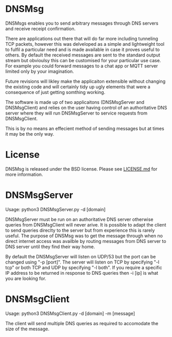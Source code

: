 # DNSMsg
DNSMsgs enables you to send arbitrary messages through DNS servers and receive receipt confirmation.

There are applications out there that will do far more including tunneling TCP packets, however this was delveloped as a simple and lightweight tool to fulfil a particular need and is made available in case it proves useful to others.  By default the received messages are sent to the standard output stream but obvioulsy this can be customised for your particular use case.  For example you could forward messages to a chat app or MQTT server limited only by your imagination.

Future revisions will likley make the applicaiton extensible without changing the existing code and will certainly tidy up ugly elements that were a consequence of just getting somthing working. 

The software is made up of two applicaitons (DNSMsgServer and DNSMsgClient) and relies on the user having control of an authoritative DNS server where they will run DNSMsgServer to service requests from DNSMsgClient.

This is by no means an effecient method of sending messages but at times it may be the only way.

# License
DNSMsg is released under the BSD license. Please see [LICENSE.md](https://github.com/canidorichard/DNSMsg/blob/master/LICENSE.md) for more information.

# DNSMsgServer
Usage: python3 DNSMsgServer.py -d [domain]

DNSMsgServer must be run on an authoritative DNS server otherwise queries from DNSMsgClient will never arive.  It is possible to adapt the client to send queries direclty to the server but from experience this is rarely useful.  The purpose of DNSMsg was to get the message through when no direct internet access was availble by routing messages from DNS server to DNS server until they find their way home.

By default the DNSMsgServer will listen on UDP/53 but the port can be changed using "-p [port]".  The server will listen on TCP by specifying "-l tcp" or both TCP and UDP by specifying "-l both".  If you require a specific IP address to be returned in response to DNS queries then -i [ip] is what you are looking for.

# DNSMsgClient
Usage: python3 DNSMsgClient.py -d [domain] -m [message]

The client will send multiple DNS queries as required to accomodate the size of the message.
